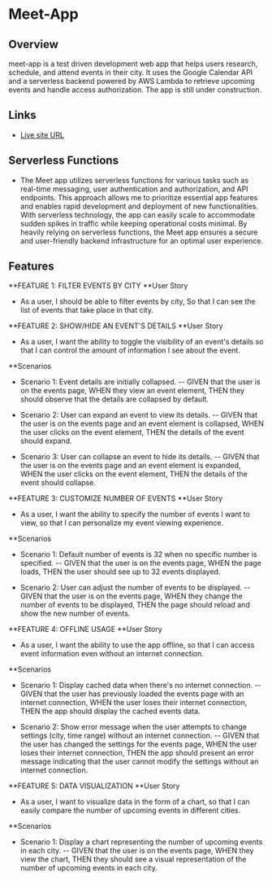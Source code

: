 # Meet-App

## Overview

meet-app is a test driven development web app that helps users research, schedule, and attend events in their city. It uses the Google Calendar API and a serverless backend powered by AWS Lambda to retrieve upcoming events and handle access authorization. The app is still under construction.

## Links

- [Live site URL](https://jarjardinks.github.io/meet-app/)

## Serverless Functions

- The Meet app utilizes serverless functions for various tasks such as real-time messaging, user authentication and authorization, and API endpoints. This approach allows me to prioritize essential app features and enables rapid development and deployment of new functionalities. With serverless technology, the app can easily scale to accommodate sudden spikes in traffic while keeping operational costs minimal. By heavily relying on serverless functions, the Meet app ensures a secure and user-friendly backend infrastructure for an optimal user experience.

## Features
**FEATURE 1: FILTER EVENTS BY CITY
**User Story
- As a user, I should be able to filter events by city, So that I can see the list of events that take place in that city.

**FEATURE 2: SHOW/HIDE AN EVENT'S DETAILS
**User Story
- As a user, I want the ability to toggle the visibility of an event's details so that I can control the amount of information I see about the event.

**Scenarios
- Scenario 1: Event details are initially collapsed.
-- GIVEN that the user is on the events page, WHEN they view an event element, THEN they should observe that the details are collapsed by default.

- Scenario 2: User can expand an event to view its details.
-- GIVEN that the user is on the events page and an event element is collapsed, WHEN the user clicks on the event element, THEN the details of the event should expand.

- Scenario 3: User can collapse an event to hide its details.
-- GIVEN that the user is on the events page and an event element is expanded, WHEN the user clicks on the event element, THEN the details of the event should collapse.

**FEATURE 3: CUSTOMIZE NUMBER OF EVENTS
**User Story
- As a user, I want the ability to specify the number of events I want to view, so that I can personalize my event viewing experience.

**Scenarios
- Scenario 1: Default number of events is 32 when no specific number is specified.
-- GIVEN that the user is on the events page, WHEN the page loads, THEN the user should see up to 32 events displayed.

- Scenario 2: User can adjust the number of events to be displayed.
-- GIVEN that the user is on the events page, WHEN they change the number of events to be displayed, THEN the page should reload and show the new number of events.

**FEATURE 4: OFFLINE USAGE
**User Story
- As a user, I want the ability to use the app offline, so that I can access event information even without an internet connection.

**Scenarios
- Scenario 1: Display cached data when there's no internet connection.
-- GIVEN that the user has previously loaded the events page with an internet connection, WHEN the user loses their internet connection, THEN the app should display the cached events data.

- Scenario 2: Show error message when the user attempts to change settings (city, time range) without an internet connection.
-- GIVEN that the user has changed the settings for the events page, WHEN the user loses their internet connection, THEN the app should present an error message indicating that the user cannot modify the settings without an internet connection.

**FEATURE 5: DATA VISUALIZATION
**User Story
- As a user, I want to visualize data in the form of a chart, so that I can easily compare the number of upcoming events in different cities.

**Scenarios
- Scenario 1: Display a chart representing the number of upcoming events in each city.
-- GIVEN that the user is on the events page, WHEN they view the chart, THEN they should see a visual representation of the number of upcoming events in each city.
